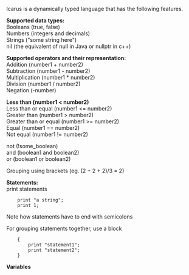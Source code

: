Icarus is a dynamically typed language that has the following features.

**Supported data types:**<br>
Booleans (true, false)<br>
Numbers (integers and decimals)<br>
Strings ("some string here")<br>
nil (the equivalent of null in Java or nullptr in c++)<br>

**Supported operators and their representation:**<br>
Addition (number1 + number2)<br>
Subtraction (number1 - number2)<br>
Multiplication (number1 * number2)<br>
Division (number1 / number2)<br>
Negation (-number)<br>

**Less than (number1 < number2)**<br>
Less than or equal (number1 <= number2)<br>
Greater than (number1 > number2)<br>
Greater than or equal (number1 >= number2)<br>
Equal (number1 == number2)<br>
Not equal (number1 != number2) <br>

not (!some_boolean) <br>
and (boolean1 and boolean2) <br>
or (boolean1 or boolean2) <br>

Grouping using brackets (eg. (2 + 2 + 2)/3 = 2)


**Statements:**<br>
print statements<br>

        print "a string";
        print 1;

Note how statements have to end with semicolons

For grouping statements together, use a block

        {
            print "statement1";
            print "statement2";
        }

**Variables**

